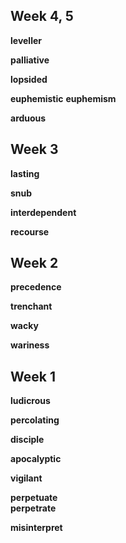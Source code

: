 
## Week 4, 5

**leveller**

**palliative**

**lopsided**

**euphemistic**
**euphemism**

**arduous**

## Week 3 

**lasting**

**snub**

**interdependent**

**recourse**

## Week 2 

**precedence**

**trenchant**

**wacky**

**wariness**  

## Week 1  

**ludicrous**

**percolating**

**disciple**

**apocalyptic**

**vigilant**  

**perpetuate**  
**perpetrate**

**misinterpret**

